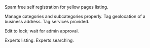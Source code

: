 Spam free self registration for yellow pages listing.

Manage categories and subcategories properly.
Tag geolocation of a business address.
Tag services provided.

Edit to lock; wait for admin approval.

Experts listing.
Experts searching.
